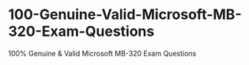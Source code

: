 # 100-Genuine-Valid-Microsoft-MB-320-Exam-Questions
100% Genuine &amp; Valid Microsoft MB-320 Exam Questions
